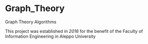 # Graph_Theory
Graph Theory Algorithms

This project was established in *2016* for the benefit of the Faculty of Information Engineering in Aleppo University
